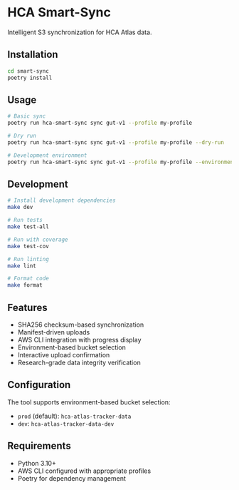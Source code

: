 # HCA Smart-Sync

Intelligent S3 synchronization for HCA Atlas data.

## Installation

```bash
cd smart-sync
poetry install
```

## Usage

```bash
# Basic sync
poetry run hca-smart-sync sync gut-v1 --profile my-profile

# Dry run
poetry run hca-smart-sync sync gut-v1 --profile my-profile --dry-run

# Development environment
poetry run hca-smart-sync sync gut-v1 --profile my-profile --environment dev
```

## Development

```bash
# Install development dependencies
make dev

# Run tests
make test-all

# Run with coverage
make test-cov

# Run linting
make lint

# Format code
make format
```

## Features

- SHA256 checksum-based synchronization
- Manifest-driven uploads
- AWS CLI integration with progress display
- Environment-based bucket selection
- Interactive upload confirmation
- Research-grade data integrity verification

## Configuration

The tool supports environment-based bucket selection:
- `prod` (default): `hca-atlas-tracker-data`
- `dev`: `hca-atlas-tracker-data-dev`

## Requirements

- Python 3.10+
- AWS CLI configured with appropriate profiles
- Poetry for dependency management
